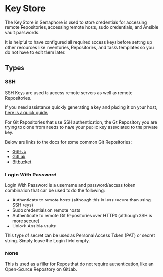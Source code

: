 # Key Store

The Key Store in Semaphore is used to store credentials for accessing remote Repositories, accessing remote hosts, sudo credentials, and Ansible vault passwords.

It is helpful to have configured all required access keys before setting up other resources like Inventories, Repositories, and tasks templates so you do not have to edit them later.

## Types

### SSH
SSH Keys are used to access remote servers as well as remote Repositories.

If you need assistance quickly generating a key and placing it on your host, [here is a quick guide.](https://www.digitalocean.com/community/tutorials/how-to-set-up-ssh-keys-on-ubuntu-20-04)

For Git Repositories that use SSH authentication, the Git Repository you are trying to clone from needs to have your public key associated to the private key.

Below are links to the docs for some common Git Repositories:
* [GitHub](https://docs.github.com/en/authentication/connecting-to-github-with-ssh/adding-a-new-ssh-key-to-your-github-account)
* [GitLab](https://docs.gitlab.com/ee/user/ssh.html)
* [Bitbucket](https://support.atlassian.com/bitbucket-cloud/docs/set-up-an-ssh-key/)

### Login With Password
Login With Password is a username and password/access token combination that can be used to do the following:
* Authenticate to remote hosts (although this is less secure than using SSH keys)
* Sudo credentials on remote hosts
* Authenticate to remote Git Repositories over HTTPS (although SSH is more secure)
* Unlock Ansible vaults

<div class="warning">
    This type of secret can be used as Personal Access Token (PAT) or secret string. Simply leave the Login field empty.
</div>

### None
This is used as a filler for Repos that do not require authentication, like an Open-Source Repository on GitLab.
